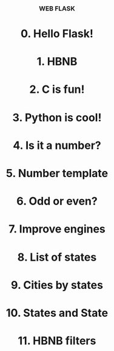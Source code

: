 <center><h3>WEB FLASK</h3> </center>

<center> <h1>0. Hello Flask! </h1> </center>
<center> <h1>1. HBNB </h1> </center>
<center> <h1>2. C is fun! </h1> </center>
<center> <h1>3. Python is cool! </h1> </center>
<center> <h1>4. Is it a number?</h1> </center>
<center> <h1>5. Number template</h1> </center>
<center> <h1>6. Odd or even?</h1> </center>
<center> <h1>7. Improve engines</h1> </center>
<center> <h1>8. List of states</h1> </center>
<center> <h1>9. Cities by states </h1> </center>
<center> <h1>10. States and State </h1> </center>
<center> <h1>11. HBNB filters</h1> </center>
